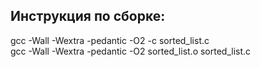 ## Инструкция по сборке:
gcc -Wall -Wextra -pedantic -O2 -c sorted_list.c\
gcc -Wall -Wextra -pedantic -O2 sorted_list.o sorted_list.c
